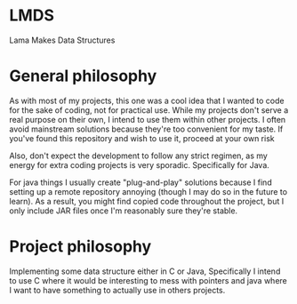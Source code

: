 # LMDS
Lama Makes Data Structures

# General philosophy
As with most of my projects, this one was a cool idea that I wanted to code for the sake of coding, not for practical use. While my projects don't serve a real purpose on their own, I intend to use them within other projects. I often avoid mainstream solutions because they're too convenient for my taste. If you've found this repository and wish to use it, proceed at your own risk

Also, don't expect the development to follow any strict regimen, as my energy for extra coding projects is very sporadic. Specifically for Java.

For java things I usually create "plug-and-play" solutions because I find setting up a remote repository annoying (though I may do so in the future to learn). As a result, you might find copied code throughout the project, but I only include JAR files once I'm reasonably sure they're stable.

# Project philosophy
Implementing some data structure either in C or Java, Specifically I intend to use C where it would be interesting to mess with pointers and java where I want to have something to actually use in others projects.
